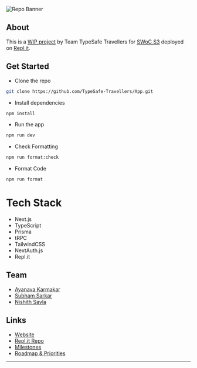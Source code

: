 ![Repo Banner](https://socialify.git.ci/TypeSafe-Travellers/App/image?description=1&language=1&name=1&owner=1&pattern=Solid&theme=Dark)

## About

This is a [WIP project](https://typesafe-travellers-app.netlify.app/) by Team TypeSafe Travellers for [SWoC S3](https://swoc.getsocialnow.co/) deployed on [Repl.it](https://app.typesafetravellers.repl.co/).

## Get Started

- Clone the repo

```bash
git clone https://github.com/TypeSafe-Travellers/App.git
```

- Install dependencies

```bash
npm install
```

- Run the app

```bash
npm run dev
```

- Check Formatting

```bash
npm run format:check
```

- Format Code

```bash
npm run format
```

# Tech Stack

- Next.js
- TypeScript
- Prisma
- tRPC
- TailwindCSS
- NextAuth.js
- Repl.it

## Team

- [Ayanava Karmakar](https://github.com/AyanavaKarmakar)
- [Subham Sarkar](https://github.com/ssarkar551)
- [Nishith Savla](https://github.com/Nishith-Savla)

## Links

- [Website](https://app.typesafetravellers.repl.co//)
- [Repl.it Repo](https://replit.com/@TypeSafeTravellers/App)
- [Milestones](https://github.com/TypeSafe-Travellers/App/milestones)
- [Roadmap & Priorities](https://github.com/TypeSafe-Travellers/App/projects?query=is%3Aopen)

---
